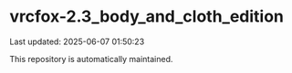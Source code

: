 # vrcfox-2.3_body_and_cloth_edition

Last updated: 2025-06-07 01:50:23

This repository is automatically maintained.
